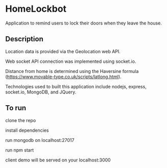 # HomeLockbot

Application to remind users to lock their doors when they leave the house. 

## Description


Location data is provided via the Geolocation web API. 

Web socket API connection was implemented using socket.io. 

Distance from home is determined using the Haversine formula (https://www.movable-type.co.uk/scripts/latlong.html).

Technologies used to built this application include nodejs, express, socket.io, MongoDB, and JQuery. 

## To run
clone the repo

install dependencies

run mongodb on localhost:27017

run npm start


client demo will be served on your localhost:3000

